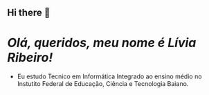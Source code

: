 ## Hi there 👋

<!--
**ribeiroliv/ribeiroliv** is a ✨ _special_ ✨ repository because its `README.md` (this file) appears on your GitHub profile.

Here are some ideas to get you started:

- 🔭 I’m currently working on ...
- 🌱 I’m currently learning ...
- 👯 I’m looking to collaborate on ...
- 🤔 I’m looking for help with ...
- 💬 Ask me about ...
- 📫 How to reach me: ...
- 😄 Pronouns: ...
- ⚡ Fun fact: ...
-->
# *Olá, queridos, meu nome é Lívia Ribeiro!*
- Eu estudo Tecnico em Informática Integrado ao ensino médio no Instutito Federal de Educação, Ciência e Tecnologia Baiano.


